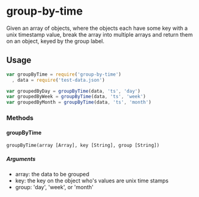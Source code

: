group-by-time
=============

Given an array of objects, where the objects each have some key with a unix timestamp value, break the array into multiple arrays and return them on an object, keyed by the group label.

## Usage

```javascript
var groupByTime = require('group-by-time')
  , data = require('test-data.json')

var groupedByDay = groupByTime(data, 'ts', 'day')
var groupedByWeek = groupByTime(data, 'ts', 'week')
var groupedByMonth = groupByTime(data, 'ts', 'month')

```

### Methods

#### groupByTime
`groupByTime(array [Array], key [String], group [String])`

##### Arguments

  - array: the data to be grouped
  - key: the key on the object who's values are unix time stamps
  - group: 'day', 'week', or 'month'
